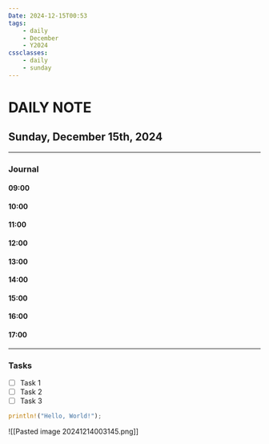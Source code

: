 ```yaml
---
Date: 2024-12-15T00:53
tags:
    - daily
    - December
    - Y2024
cssclasses:
    - daily
    - sunday
---
```

# DAILY NOTE
## Sunday, December 15th, 2024
***
### Journal

#### 09:00
#### 10:00
#### 11:00
#### 12:00
#### 13:00
#### 14:00
#### 15:00
#### 16:00
#### 17:00

***
### Tasks
- [ ] Task 1
- [ ] Task 2
- [ ] Task 3

```rust
println!("Hello, World!");
```

![[Pasted image 20241214003145.png]]